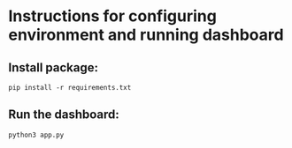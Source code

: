 # Instructions for configuring environment and running dashboard

## Install package:

`pip install -r requirements.txt`

## Run the dashboard:

`python3 app.py`
